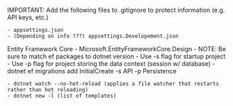 IMPORTANT: Add the following files to .gitignore to protect information (e.g. API keys, etc.)

    - appsettings.json
    - (Depending on info ???) appsettings.Developement.json

Entity Framework Core
    - Microsoft.EntityFrameworkCore.Design
    - NOTE: Be sure to match ef packages to dotnet version
    - Use -s flag for startup project
    - Use -p flag for project storing the data context (session w/ database)
    - dotnet ef migrations add InitialCreate -s API -p Persistence




    - dotnet watch --no-hot-reload (applies a file watcher that restarts rather than hot reloading)
    - dotnet new -l (list of templates)
